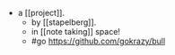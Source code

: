 - a [[project]].
  - by [[stapelberg]].
  - in [[note taking]] space!
  - #go https://github.com/gokrazy/bull
